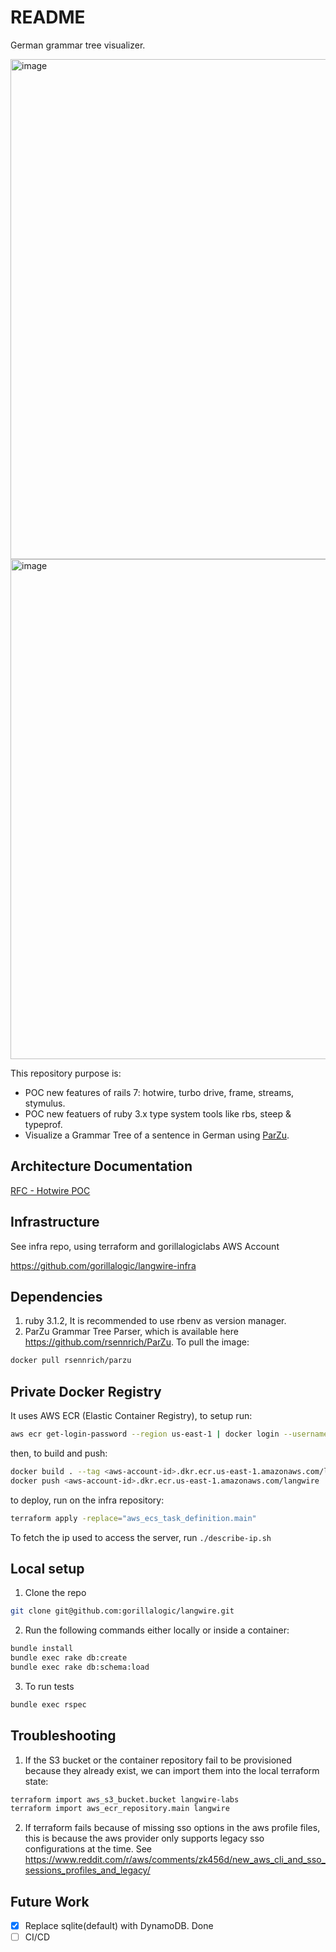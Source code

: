 # README

German grammar tree visualizer.

<img width="800" alt="image" src="https://user-images.githubusercontent.com/42254348/201436695-849cda9b-3bea-4f2b-bf5f-7766f7a5b722.png"><img width="800" alt="image" src="https://user-images.githubusercontent.com/42254348/201436818-11a78a54-5af9-4f28-907f-2c6518d29391.png">

This repository purpose is:
- POC new features of rails 7: hotwire, turbo drive, frame, streams, stymulus.
- POC new featuers of ruby 3.x type system tools like rbs, steep & typeprof.
- Visualize a Grammar Tree of a sentence in German using [ParZu](https://github.com/rsennrich/ParZu).

## Architecture Documentation
[RFC - Hotwire POC](https://docs.google.com/document/d/1FkmmALtsmQI4VG-ImMys6Czxt2ka7GQ0rSbovHY_W3U/edit)

## Infrastructure
See infra repo, using terraform and gorillalogiclabs AWS Account

https://github.com/gorillalogic/langwire-infra

## Dependencies
1. ruby 3.1.2, It is recommended to use rbenv as version manager.
2. ParZu Grammar Tree Parser, which is available here https://github.com/rsennrich/ParZu. To pull the image:
```bash
docker pull rsennrich/parzu
```

## Private Docker Registry
It uses AWS ECR (Elastic Container Registry), to setup run:
```bash
aws ecr get-login-password --region us-east-1 | docker login --username AWS --password-stdin <aws-account-id>.dkr.ecr.us-east-1.amazonaws.com
```
then, to build and push:
```bash
docker build . --tag <aws-account-id>.dkr.ecr.us-east-1.amazonaws.com/langwire
docker push <aws-account-id>.dkr.ecr.us-east-1.amazonaws.com/langwire
```
to deploy, run on the infra repository:
```bash
terraform apply -replace="aws_ecs_task_definition.main"
```
To fetch the ip used to access the server, run `./describe-ip.sh`

## Local setup
1. Clone the repo 
```bash
git clone git@github.com:gorillalogic/langwire.git
```
2. Run the following commands either locally or inside a container:
```bash
bundle install
bundle exec rake db:create
bundle exec rake db:schema:load
```
3. To run tests
```bash
bundle exec rspec
```

## Troubleshooting
1. If the S3 bucket or the container repository fail to be provisioned because they already exist, we can import them into the local terraform state:
``` sh
terraform import aws_s3_bucket.bucket langwire-labs
terraform import aws_ecr_repository.main langwire 
```
2. If terraform fails because of missing sso options in the aws profile files, this is because the aws provider only supports legacy sso configurations at the time. See https://www.reddit.com/r/aws/comments/zk456d/new_aws_cli_and_sso_sessions_profiles_and_legacy/ 

## Future Work
- [x] Replace sqlite(default) with DynamoDB. Done
- [ ] CI/CD
